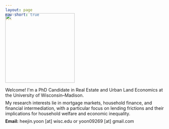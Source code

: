```yaml
---
layout: page
nav-short: true
---
```

<!---  cover-img: /assets/img/Grainger2.jpg --->

<div style="margin-top: -3.0em;"></div>

<p>
<img src= "https://heejin-yoon.github.io/assets/img/profile_heejin.jpg" width="220">
</p>

<div style="margin-bottom: 0.5em;margin-top: 0.5em;"></div>

Welcome! I'm a PhD Candidate in Real Estate and Urban Land Economics at the University of Wisconsin&ndash;Madison.

<div style="margin-bottom: 0.0em;margin-top: -0.5em;"></div>

My research interests lie in mortgage markets, household finance, and financial intermediation, with a particular focus on lending frictions and their implications for household welfare and economic inequality.
<!--- Prior to joining the program, I received B.B.A. in Business Administration from Yonsei University and M.S. in Finance from KAIST College of Business. --->

<div style="margin-bottom: 0.0em;margin-top: -0.5em;"></div>

<b>Email:</b> heejin.yoon [at] wisc.edu or yoon09269 [at] gmail.com

<div style="margin-bottom: 0.5em;margin-top: 0.5em;"></div>



<!--- ### Contact

<ul>
  <li>
   <div style="margin-bottom: 1em;margin-top: 1em">
<b>Office:</b> 5298B Grainger Hall, 975 University Ave, Madison, WI 53706, USA 
  </div>
  </li>
  <li>
   <div style="margin-bottom: 1em;margin-top: 1em">
<b>Email:</b> heejin.yoon [at] wisc.edu or yoon09269 [at] gmail.com
  </div>
  </li>
</ul>

--->

